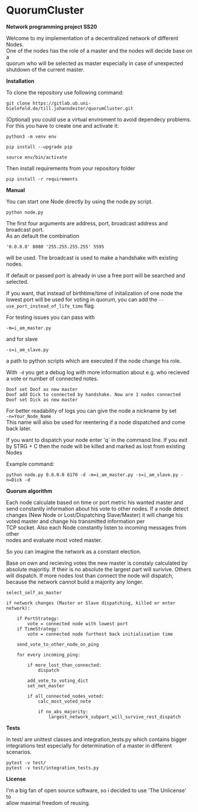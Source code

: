 # QuorumCluster

**Network programming project SS20**

Welcome to my implementation of a decentralized network of different Nodes.  
One of the nodes has the role of a master and the nodes will decide base on a  
quorum who will be selected as master especially in case of unexpected shutdown
of the current master.

**Installation**

To clone the repository use following command:

`git clone https://gitlab.ub.uni-bielefeld.de/till.johanndeiter/quorumCluster.git`

(Optional) you could use a virtual enviroment to avoid dependecy problems. 
For this you have to create one and activate it:

`python3 -m venv env`

`pip install --upgrade pip`

`source env/bin/activate`

Then install requirements from your repository folder

`pip install -r requirements`


**Manual**

You can start one Node directly by using the node.py script.

`python node.py`


The first four arguments are address, port, broadcast address and broadcast port.  
As an default the combination  

`'0.0.0.0' 8080 '255.255.255.255' 5595 `  

will be used. The broadcast is used to make a handshake with existing nodes.

If default or passed port is already in use a free port will be searched 
and selected.

If you want, that instead of birthtime/time of initalization of one node the  
lowest port will be used for voting in quorum, you can add the 
`--use_port_instead_of_life_time` flag.

For testing issues you can pass with

`-m=i_am_master.py `

and for slave

`-s=i_am_slave.py`

a path to python scripts which are executed if the node change his role.

With `-d` you get a debug log with more information about e.g. who recieved  
a vote or number of connected notes.

```
Doof set Doof as new master
Doof add Dick to connected by handshake. Now are 1 nodes connected 
Doof set Dick as new master
```

For better readability of logs you can give the node a nickname by set  
`-n=Your_Node_Name`  
This name will also be used for reentering if a node dispatched and come back 
later.

If you want to dispatch your node enter 'q` in the command line. If you exit  
by STRG + C then the node will be killed and marked as lost from existing Nodes

Example command:

`python node.py 0.0.0.0 6170 -d -m=i_am_master.py -s=i_am_slave.py -n=Dick -d`


**Quorum algorithm**

Each node calculate based on time or port metric his wanted master 
and send constantly information about his vote to other nodes. 
If a node detect changes (New Node or Lost/Dispatching Slave/Master)
it will change his voted master and change his transmitted information per  
TCP socket. Also each Node constantly listen to incoming messages from other  
nodes and evaluate most voted master.

So you can imagine the network as a constant election.

Base on own and recieving votes the new master is constaly 
calculated by absolute majoritiy. If their is no absolute the largest part 
will surivive. Others will dispatch. If more nodes lost than connect the node 
will dispatch, because the network cannot build a majority any longer. 

    select_self_as_master
    
    if network changes (Master or Slave dispatching, killed or enter network):  

        if PortStrategy:  
            vote = connected node with lowest port  
        if TimeStrategy:  
            vote = connected node furthest back initialisation time  

        send_vote_to_other_node_on_ping  
 
        for every incoming_ping:
        
            if more_lost_than_connected:  
                dispatch  
        
            add_vote_to_voting_dict  
            set_net_master

            if all_connected_nodes_voted:  
                calc_most_voted_note  
            
                if no_abs_majority:
                    largest_network_subpart_will_survive_rest_dispatch  
                 


**Tests**

In test/ are unittest classes and integration_tests.py which contains 
bigger integrations test especially for determination of a master in different
scenarios.

```
pytest -v test/
pytest -v test/integration_tests.py
```


**License**

I'm a big fan of open source software, so i decided to use 'The Unlicense' to  
allow maximal freedom of reusing.



